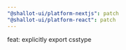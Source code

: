 ```yaml
---
"@shallot-ui/platform-nextjs": patch
"@shallot-ui/platform-react": patch
---
```


feat: explicitly export csstype
